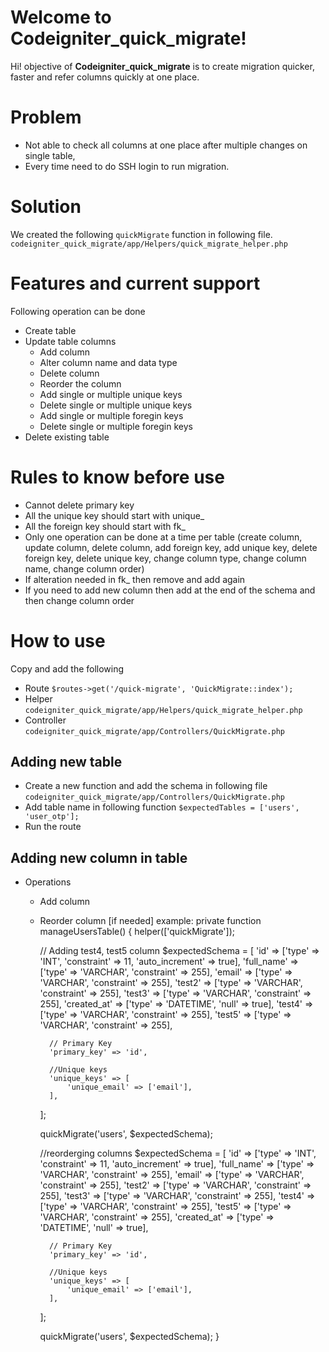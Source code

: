 # Welcome to Codeigniter_quick_migrate!

Hi!  objective of **Codeigniter_quick_migrate** is to create migration quicker, faster and refer columns quickly at one place.

# Problem
- Not able to check all columns at one place after multiple changes on single table,
- Every time need to do SSH login to run migration.

# Solution
We created the following `quickMigrate` function in following file.
`codeigniter_quick_migrate/app/Helpers/quick_migrate_helper.php`

# Features and current support
Following operation can be done
* Create table
* Update table columns
	* Add column
	* Alter column name and data type
	* Delete column
	* Reorder the column
	* Add single or multiple unique keys
	* Delete single or multiple unique keys
	* Add single or multiple foregin keys
	* Delete single or multiple foregin keys
* Delete existing table

# Rules to know before use
* Cannot delete primary key
* All the unique key should start with unique_
* All the foreign key should start with fk_
* Only one operation can be done at a time per table (create column, update column, delete column, add foreign key, add unique key, delete foreign key, delete unique key, change column type, change column name, change column order)
* If alteration needed in fk_ then remove and add again
* If you need to add new column then add at the end of the schema and then change column order

# How to use
Copy and add the following
- Route `$routes->get('/quick-migrate', 'QuickMigrate::index');`
- Helper `codeigniter_quick_migrate/app/Helpers/quick_migrate_helper.php`
- Controller `codeigniter_quick_migrate/app/Controllers/QuickMigrate.php`

## Adding new table
- Create a new function and add the schema in following file
`codeigniter_quick_migrate/app/Controllers/QuickMigrate.php`
- Add table name in following function `$expectedTables = ['users', 'user_otp'];`
- Run the route

## Adding new column in table
- Operations
	- Add column
	- Reorder column [if needed]
example:
    private function manageUsersTable()
    {
        helper(['quickMigrate']);

        // Adding test4, test5 column
        $expectedSchema = [
            'id' => ['type' => 'INT', 'constraint' => 11, 'auto_increment' => true],
            'full_name' => ['type' => 'VARCHAR', 'constraint' => 255],
            'email' => ['type' => 'VARCHAR', 'constraint' => 255],
            'test2' => ['type' => 'VARCHAR', 'constraint' => 255],
            'test3' => ['type' => 'VARCHAR', 'constraint' => 255],
            'created_at' => ['type' => 'DATETIME', 'null' => true],
            'test4' => ['type' => 'VARCHAR', 'constraint' => 255],
            'test5' => ['type' => 'VARCHAR', 'constraint' => 255],

            // Primary Key
            'primary_key' => 'id',

            //Unique keys
            'unique_keys' => [
                'unique_email' => ['email'],
            ],
        ];

        quickMigrate('users', $expectedSchema);

        //reorderging columns
        $expectedSchema = [
            'id' => ['type' => 'INT', 'constraint' => 11, 'auto_increment' => true],
            'full_name' => ['type' => 'VARCHAR', 'constraint' => 255],
            'email' => ['type' => 'VARCHAR', 'constraint' => 255],
            'test2' => ['type' => 'VARCHAR', 'constraint' => 255],
            'test3' => ['type' => 'VARCHAR', 'constraint' => 255],
            'test4' => ['type' => 'VARCHAR', 'constraint' => 255],
            'test5' => ['type' => 'VARCHAR', 'constraint' => 255],
            'created_at' => ['type' => 'DATETIME', 'null' => true],

            // Primary Key
            'primary_key' => 'id',

            //Unique keys
            'unique_keys' => [
                'unique_email' => ['email'],
            ],
        ];

        quickMigrate('users', $expectedSchema);
    }